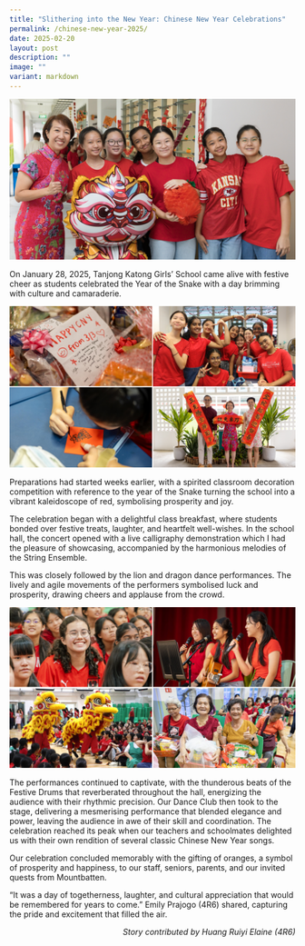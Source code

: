 ```yaml
---
title: "Slithering into the New Year: Chinese New Year Celebrations"
permalink: /chinese-new-year-2025/
date: 2025-02-20
layout: post
description: ""
image: ""
variant: markdown
---
```

<img src="/images/Sparkling_Moment/2025/CNY_Hero.png">

<p>On January 28, 2025, Tanjong Katong Girls’ School came alive with festive cheer as students celebrated the Year of the Snake with a day brimming with culture and camaraderie.</p>
<img src="/images/Sparkling_Moment/2025/CNY_1.png">
<p>Preparations had started weeks earlier, with a spirited classroom decoration competition with reference to the year of the Snake turning the school into a vibrant kaleidoscope of red, symbolising prosperity and joy.</p>
<p>The celebration began with a delightful class breakfast, where students bonded over festive treats, laughter, and heartfelt well-wishes. In the school hall, the concert opened with a live calligraphy demonstration which I had the pleasure of showcasing, accompanied by the harmonious melodies of the String Ensemble. </p>
<p>This was closely followed by the lion and dragon dance performances. The lively and agile movements of the performers symbolised luck and prosperity, drawing cheers and applause from the crowd. </p>
<img src="/images/Sparkling_Moment/2025/CNY_2.png">
<p>The performances continued to captivate, with the thunderous beats of the Festive Drums that reverberated throughout the hall, energizing the audience with their rhythmic precision. Our Dance Club then took to the stage, delivering a mesmerising performance that blended elegance and power, leaving the audience in awe of their skill and coordination. The celebration reached its peak when our teachers and schoolmates delighted us with their own rendition of several classic Chinese New Year songs.</p>

<p>Our celebration concluded memorably with the gifting of oranges, a symbol of prosperity and happiness, to our staff, seniors, parents, and our invited quests from Mountbatten. </p>

<p>“It was a day of togetherness, laughter, and cultural appreciation that would be remembered for years to come.” Emily Prajogo (4R6) shared, capturing the pride and excitement that filled the air.</p>

<p align="right"><i>Story contributed by Huang Ruiyi Elaine (4R6) </i> </p>
